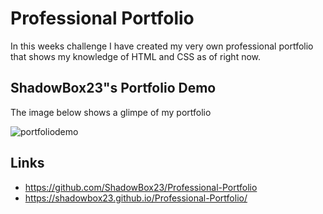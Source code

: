 # Professional Portfolio
In this weeks challenge I have created my very own professional portfolio that shows my knowledge of HTML and CSS as of right now.

## ShadowBox23"s Portfolio Demo
The image below shows a glimpe of my portfolio

![portfoliodemo](https://user-images.githubusercontent.com/120299691/217148536-409e7644-4f14-4f6f-b163-e503ce607f89.JPG)

## Links
- https://github.com/ShadowBox23/Professional-Portfolio
- https://shadowbox23.github.io/Professional-Portfolio/
